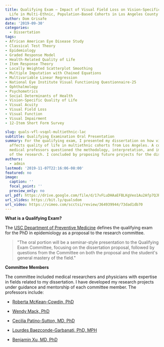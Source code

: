 ```yaml
---
title: Qualifying Exam — Impact of Visual Field Loss on Vision-Specific Quality of
  Life in Multi-Ethnic, Population-Based Cohorts in Los Angeles County
author: Dom Grisafe
date: '2019-09-30'
categories:
  - Dissertation
tags:
- African American Eye Disease Study
- Classical Test Theory
- Epidemiology
- Graded Response Model
- Health-Related Quality of Life
- Item Response Theory
- Locally Weighted Scatterplot Smoothing
- Multiple Imputation with Chained Equations
- Multivariable Linear Regression
- National Eye Institute Visual Functioning Questionnaire-25
- Ophthalmology
- Psychometrics
- Social Determinants of Health
- Vision-Specific Quality of Life
- Visual Acuity
- Visual Field Loss
- Visual Function
- Visual Impairment
- 12-Item Short Form Survey

slug: quals-vfl-vsqol-multiethnic-lac
subtitle: Qualifying Examination Oral Presentation
summary: For the qualifying exam, I presented my dissertation on how visual impairment
  affects quality of life in multiethnic cohorts from Los Angeles. A committee of
  medical professors questioned the methodology, interpretation, and implications
  of the research. I concluded by proposing future projects for the dissertation.
authors:
  - admin
lastmod: '2019-11-07T22:16:06-08:00'
featured: no
image:
  caption: ''
  focal_point: ''
  preview_only: no
url_pdf: https://drive.google.com/file/d/17vFLuDHAaEFBLKgVeo1Au2Afp7QJRwcl/view?usp=sharing
url_slides: https://bit.ly/qualsdom
url_video: https://vimeo.com/scctsi/review/364939944/73dad1db70
---
```


**What is a Qualifying Exam?**

The [USC Department of Preventive Medicine](https://catalogue.usc.edu/preview_program.php?catoid=7&poid=6836&returnto=1755) defines the qualifying exam for the PhD in epidemiology as a proposal to the research committee.  

> "The oral portion will be a seminar-style presentation to the Qualifying Exam Committee, focusing on the dissertation proposal, followed by questions from the Committee on both the proposal and the student's general mastery of the field."  

**Committee Members**

The committee included medical researchers and physicians with expertise in fields related to my dissertation. I have developed my research projects under guidance and mentorship of each committee member. The professors include:  

- [Roberta McKean-Cowdin, PhD](https://keck.usc.edu/faculty-search/roberta-mckean-cowdin/)  

- [Wendy Mack, PhD](https://keck.usc.edu/faculty-search/wendy-jean-mack/)  

- [Cecilia Patino-Sutton, MD, PhD](https://keck.usc.edu/faculty-search/cecilia-patino-sutton/)  

- [Lourdes Baezconde-Garbanati, PhD, MPH](https://keck.usc.edu/faculty-search/lourdes-baez-conde/)  

- [Benjamin Xu, MD, PhD](https://keck.usc.edu/faculty-search/benjamin-yixing-xu/)  
